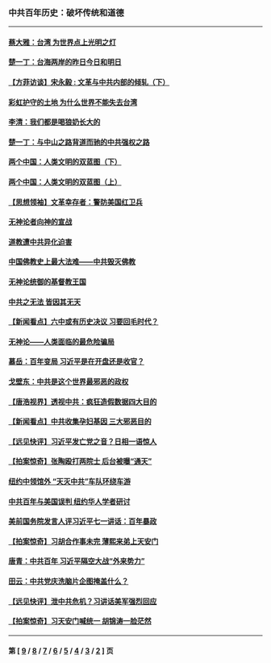 ### 中共百年历史：破坏传统和道德
---
#### [蔡大雅：台湾 为世界点上光明之灯](../../pages/nf1176114/n13531530.md?02220430) 
#### [楚一丁：台海两岸的昨日今日和明日](../../pages/nf1176114/n13531468.md?02220430) 
#### [【方菲访谈】宋永毅 : 文革与中共内部的倾轧（下）](../../pages/nf1176114/n13486836.md?02220430) 
#### [彩虹护守的土地 为什么世界不能失去台湾](../../pages/nf1176114/n13476849.md?02220430) 
#### [李清：我们都是喝狼奶长大的](../../pages/nf1176114/n13471478.md?02220430) 
#### [楚一丁：与中山之路背道而驰的中共强权之路](../../pages/nf1176114/n13437270.md?02220430) 
#### [两个中国：人类文明的双蓝图（下）](../../pages/nf1176114/n13423132.md?02220430) 
#### [两个中国：人类文明的双蓝图（上）](../../pages/nf1176114/n13422687.md?02220430) 
#### [【思想领袖】文革幸存者：警防美国红卫兵](../../pages/nf1176114/n13339289.md?02220430) 
#### [无神论者向神的宣战](../../pages/nf1176114/n13281535.md?02220430) 
#### [道教遭中共异化迫害](../../pages/nf1176114/n13281463.md?02220430) 
#### [中国佛教史上最大法难——中共毁灭佛教](../../pages/nf1176114/n13281397.md?02220430) 
#### [无神论统御的基督教王国](../../pages/nf1176114/n13281280.md?02220430) 
#### [中共之无法 皆因其无天](../../pages/nf1176114/n13281088.md?02220430) 
#### [【新闻看点】六中或有历史决议 习要回毛时代？](../../pages/nf1176114/n13222895.md?02220430) 
#### [无神论——人类面临的最危险骗局](../../pages/nf1176114/n13196137.md?02220430) 
#### [慕岳：百年变局 习近平是在开盘还是收官？](../../pages/nf1176114/n13206516.md?02220430) 
#### [戈壁东：中共是这个世界最邪恶的政权](../../pages/nf1176114/n13085641.md?02220430) 
#### [【唐浩视界】透视中共：疯狂造假数据四大目的](../../pages/nf1176114/n13080590.md?02220430) 
#### [【新闻看点】中共收集孕妇基因 三大邪恶目的](../../pages/nf1176114/n13077182.md?02220430) 
#### [【远见快评】习近平发亡党之音？日相一语惊人](../../pages/nf1176114/n13074809.md?02220430) 
#### [【拍案惊奇】张陶殴打两院士 后台被曝“通天”](../../pages/nf1176114/n13070496.md?02220430) 
#### [纽约中领馆外 “天灭中共”车队环绕车游](../../pages/nf1176114/n13070693.md?02220430) 
#### [中共百年与美国误判 纽约华人学者研讨](../../pages/nf1176114/n13067969.md?02220430) 
#### [美前国务院发言人评习近平七一讲话：百年暴政](../../pages/nf1176114/n13066986.md?02220430) 
#### [【拍案惊奇】习胡合作事未完 薄熙来弟上天安门](../../pages/nf1176114/n13065867.md?02220430) 
#### [唐青：中共百年 习近平隔空大战“外来势力”](../../pages/nf1176114/n13065976.md?02220430) 
#### [田云：中共党庆洗脑片企图掩盖什么？](../../pages/nf1176114/n13064395.md?02220430) 
#### [【远见快评】泄中共危机？习讲话美军强烈回应](../../pages/nf1176114/n13064269.md?02220430) 
#### [【拍案惊奇】习天安门喊统一 胡锦涛一脸茫然](../../pages/nf1176114/n13063233.md?02220430) 

---
#### 第 [ [9](./9.md?02220430) / [8](./8.md?02220430) / [7](./7.md?02220430) / [6](./6.md?02220430) / [5](./5.md?02220430) / [4](./4.md?02220430) / [3](./3.md?02220430) / [2](./2.md?02220430) ] 页
